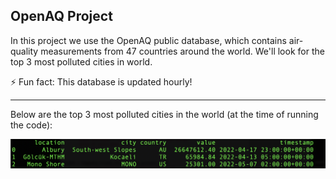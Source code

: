 ## OpenAQ Project

In this project we use the OpenAQ public database, which contains air-quality
measurements from 47 countries around the world. We'll look for the top 3 most polluted 
cities in world.

⚡ Fun fact: This database is updated hourly!

---

Below are the top 3 most polluted cities in the world (at the time of running the code):

![Top 3](Top3Cities.png)
